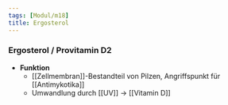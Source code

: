 ```yaml
---
tags: [Modul/m18]
title: Ergosterol
---
```

### Ergosterol / Provitamin D2
- **Funktion**
	- [[Zellmembran]]-Bestandteil von Pilzen, Angriffspunkt für [[Antimykotika]]
	- Umwandlung durch [[UV]] → [[Vitamin D]]